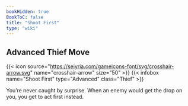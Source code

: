 ```yaml
---
bookHidden: true
BookToC: false
title: "Shoot First"
type: "wiki"
---
```

## Advanced Thief Move
{{< icon source="https://seiyria.com/gameicons-font/svg/crosshair-arrow.svg" name="crosshair-arrow" size="50" >}}
{{< infobox name="Shoot First" type="Advanced" class="Thief" >}}

You’re never caught by surprise. When an enemy would get the drop on you, you get to act first instead.